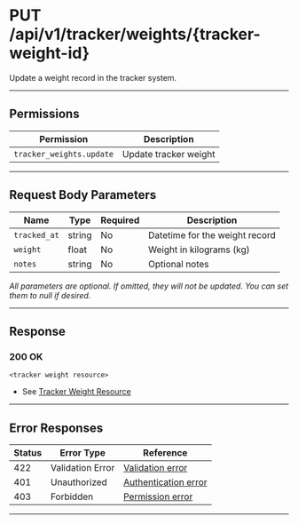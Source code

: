 # PUT /api/v1/tracker/weights/{tracker-weight-id}

Update a weight record in the tracker system.


---

## Permissions
| Permission                 | Description                |
|----------------------------|----------------------------|
| `tracker_weights.update`   | Update tracker weight      |

---

## Request Body Parameters
| Name         | Type    | Required | Description                                 |
|--------------|---------|----------|---------------------------------------------|
| `tracked_at` | string  | No       | Datetime for the weight record              |
| `weight`     | float   | No       | Weight in kilograms (kg)                    |
| `notes`      | string  | No       | Optional notes                              |

*All parameters are optional. If omitted, they will not be updated. You can set them to null if desired.*

---

## Response

### 200 OK
```
<tracker weight resource>
```
- See [Tracker Weight Resource](tracker_weight_resource.md)

---

## Error Responses
| Status | Error Type         | Reference                                                      |
|--------|--------------------|----------------------------------------------------------------|
| 422    | Validation Error   | [Validation error](../../_globals/validation-errors.md)         |
| 401    | Unauthorized       | [Authentication error](../../_globals/authentication-errors.md) |
| 403    | Forbidden          | [Permission error](../../_globals/permission-errors.md)         |

---
